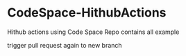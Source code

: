# CodeSpace-HithubActions
Hithub actions using Code Space
Repo contains all example 

trigger pull request
again to new branch
